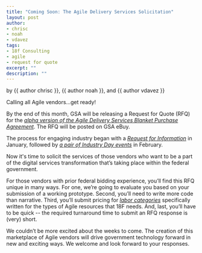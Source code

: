 ```yaml
---
title: "Coming Soon: The Agile Delivery Services Solicitation"
layout: post
author:
- chrisc
- noah
- vdavez
tags:
- 18f Consulting
- agile
- request for quote
excerpt: ""
description: ""
---
```


<p class="authors">
  by {{ author chrisc }}, {{ author noah }}, and {{ author vdavez }}
</p>

Calling all Agile vendors...get ready!

By the end of this month, GSA will be releasing a Request for Quote
(RFQ) for the [*alpha version of the Agile Delivery Services Blanket
Purchase
Agreement*](https://18f.gsa.gov/2015/01/08/creating-a-federal-marketplace-for-agile-delivery-services/).
The RFQ will be posted on GSA eBuy.

The process for engaging industry began with a [*Request for
Information*](https://www.fbo.gov/index?s=opportunity&mode=form&tab=core&id=e0807fc8a69115f0e352f6f0c135697a)
in January, followed by [*a pair of Industry Day
events*](https://18f.gsa.gov/2015/02/12/highlights-from-the-agile-delivery-services-industry-day-events/)
in February.

Now it's time to solicit the services of those vendors who want to be a
part of the digital services transformation that’s taking place within
the federal government.

For those vendors with prior federal bidding experience, you’ll find
this RFQ unique in many ways. For one, we’re going to evaluate you based
on your submission of a working prototype. Second, you’ll need to write
more code than narrative. Third, you’ll submit pricing for [*labor
categories*](https://18f.gsa.gov/2015/03/10/Labor-Category-Descriptions-for-Agile-Procurements/)
specifically written for the types of Agile resources that 18F needs.
And, last, you’ll have to be quick -- the required turnaround time to
submit an RFQ response is (very) short.

We couldn’t be more excited about the weeks to come. The creation of
this marketplace of Agile vendors will drive government technology
forward in new and exciting ways. We welcome and look forward to your
responses.
